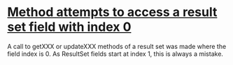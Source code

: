 # [Method attempts to access a result set field with index 0](https://spotbugs.readthedocs.io/en/latest/bugDescriptions.html#BRSA_BAD_RESULTSET_ACCESS)

 A call to getXXX or updateXXX methods of a result set was made where the
field index is 0\. As ResultSet fields start at index 1, this is always a mistake.